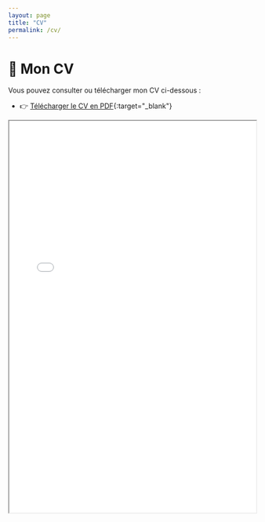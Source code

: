 ```yaml
---
layout: page
title: "CV"
permalink: /cv/
---
```


# 📄 Mon CV

Vous pouvez consulter ou télécharger mon CV ci-dessous :

- 👉 [Télécharger le CV en PDF](../assets/resume.pdf){:target="_blank"}

<iframe src="../assets/resume.pdf" width="100%" height="800px"></iframe>
